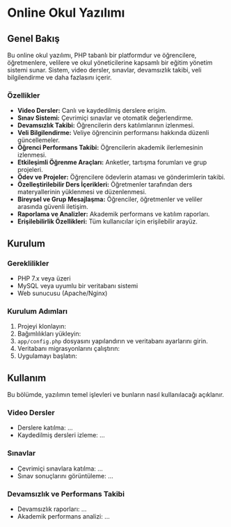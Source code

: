 # Online Okul Yazılımı

## Genel Bakış
Bu online okul yazılımı, PHP tabanlı bir platformdur ve öğrencilere, öğretmenlere, velilere ve okul yöneticilerine kapsamlı bir eğitim yönetim sistemi sunar. Sistem, video dersler, sınavlar, devamsızlık takibi, veli bilgilendirme ve daha fazlasını içerir.

### Özellikler
- **Video Dersler:** Canlı ve kaydedilmiş derslere erişim.
- **Sınav Sistemi:** Çevrimiçi sınavlar ve otomatik değerlendirme.
- **Devamsızlık Takibi:** Öğrencilerin ders katılımlarının izlenmesi.
- **Veli Bilgilendirme:** Veliye öğrencinin performansı hakkında düzenli güncellemeler.
- **Öğrenci Performans Takibi:** Öğrencilerin akademik ilerlemesinin izlenmesi.
- **Etkileşimli Öğrenme Araçları:** Anketler, tartışma forumları ve grup projeleri.
- **Ödev ve Projeler:** Öğrencilere ödevlerin ataması ve gönderimlerin takibi.
- **Özelleştirilebilir Ders İçerikleri:** Öğretmenler tarafından ders materyallerinin yüklenmesi ve düzenlenmesi.
- **Bireysel ve Grup Mesajlaşma:** Öğrenciler, öğretmenler ve veliler arasında güvenli iletişim.
- **Raporlama ve Analizler:** Akademik performans ve katılım raporları.
- **Erişilebilirlik Özellikleri:** Tüm kullanıcılar için erişilebilir arayüz.

## Kurulum

### Gereklilikler
- PHP 7.x veya üzeri
- MySQL veya uyumlu bir veritabanı sistemi
- Web sunucusu (Apache/Nginx)

### Kurulum Adımları
1. Projeyi klonlayın:
2. Bağımlılıkları yükleyin:
3. `app/config.php` dosyasını yapılandırın ve veritabanı ayarlarını girin.
4. Veritabanı migrasyonlarını çalıştırın:
5. Uygulamayı başlatın:

## Kullanım
Bu bölümde, yazılımın temel işlevleri ve bunların nasıl kullanılacağı açıklanır.

### Video Dersler
- Derslere katılma: ...
- Kaydedilmiş dersleri izleme: ...

### Sınavlar
- Çevrimiçi sınavlara katılma: ...
- Sınav sonuçlarını görüntüleme: ...

### Devamsızlık ve Performans Takibi
- Devamsızlık raporları: ...
- Akademik performans analizi: ...
